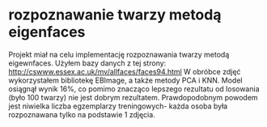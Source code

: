 # rozpoznawanie twarzy metodą eigenfaces
Projekt miał na celu implementację rozpoznawania twarzy metodą eigewnfaces. Użyłem bazy danych z tej strony: http://cswww.essex.ac.uk/mv/allfaces/faces94.html
W obróbce zdjęć wykorzystałem bibliotekę EBImage, a także metody PCA i KNN. Model osiągnął wynik 16%, co pomimo znacząco lepszego rezultatu od losowania (było 100 twarzy) nie jest dobrym rezultatem.
Prawdopodobnym powodem jest niwielka liczba egzemplarzy treningowych- każda osoba była rozpoznawana tylko na podstawie 1 zdjęcia.
